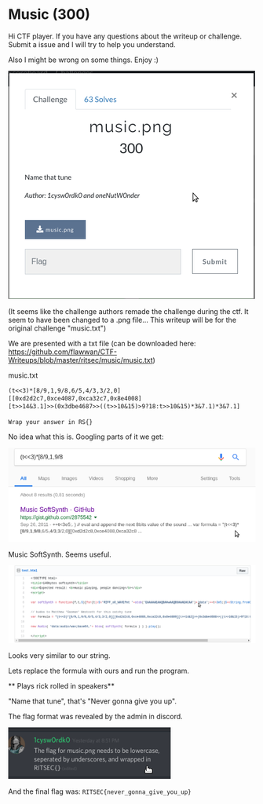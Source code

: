 # Music (300)

Hi CTF player. If you have any questions about the writeup or challenge. Submit a issue and I will try to help you understand.

Also I might be wrong on some things. Enjoy :)

![alt text](1.png "Chall")

(It seems like the challenge authors remade the challenge during the ctf. It seem to have been changed to a .png file... This writeup will be for the original challenge "music.txt")


We are presented with a txt file (can be downloaded here: https://github.com/flawwan/CTF-Writeups/blob/master/ritsec/music/music.txt)

music.txt
```
(t<<3)*[8/9,1,9/8,6/5,4/3,3/2,0]
[[0xd2d2c7,0xce4087,0xca32c7,0x8e4008]
[t>>14&3.1]>>(0x3dbe4687>>((t>>10&15)>9?18:t>>10&15)*3&7.1)*3&7.1]

Wrap your answer in RS{}
```

No idea what this is. Googling parts of it we get:

![alt text](2.png "Chall")

Music SoftSynth. Seems useful.

![alt text](3.png "Chall")

Looks very similar to our string.

Lets replace the formula with ours and run the program.

** Plays rick rolled in speakers**

"Name that tune", that's "Never gonna give you up".

The flag format was revealed by the admin in discord.

![alt text](4.png "Chall")

And the final flag was:
`RITSEC{never_gonna_give_you_up}`
